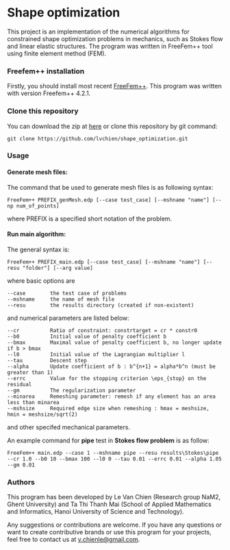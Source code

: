 # Shape optimization
This project is an implementation of the numerical algorithms for constrained shape optimization problems in mechanics, such as Stokes flow and linear elastic structures. The program was written in FreeFem++ tool using finite element method (FEM).

### Freefem++ installation
Firstly, you should install most recent [FreeFem++](https://freefem.org/). This program was written with version Freefem++ 4.2.1. 

### Clone this repository
You can download the zip at [here](https://github.com/lvchien/shape_optimization/archive/master.zip) or clone this repository by git command:
```
git clone https://github.com/lvchien/shape_optimization.git
```

### Usage
#### Generate mesh files:
The command that be used to generate mesh files is as following syntax:
```
FreeFem++ PREFIX_genMesh.edp [--case test_case] [--mshname "name"] [--np num_of_points] 
```
where PREFIX is a specified short notation of the problem.
#### Run main algorithm:
The general syntax is:
```
FreeFem++ PREFIX_main.edp [--case test_case] [--mshname "name"] [--resu "folder"] [--arg value]
```
where basic options are
```
--case        the test case of problems
--mshname     the name of mesh file
--resu        the results directory (created if non-existent)
```
and numerical parameters are listed below:
```
--cr          Ratio of constraint: constrtarget = cr * constr0
--b0          Initial value of penalty coefficient b
--bmax        Maximal value of penalty coefficient b, no longer update if b > bmax
--l0          Initial value of the Lagrangian multiplier l
--tau         Descent step
--alpha       Update coefficient of b : b^{n+1} = alpha*b^n (must be greater than 1)
--errc        Value for the stopping criterion \eps_{stop} on the residual
--gm          The regularization parameter
--minarea     Remeshing parameter: remesh if any element has an area less than minarea
--mshsize     Required edge size when remeshing : hmax = meshsize, hmin = meshsize/sqrt(2)
```
and other specifed mechanical parameters.

An example command for **pipe** test in **Stokes flow problem** is as follow:
```
FreeFem++ main.edp --case 1 --mshname pipe --resu results\Stokes\pipe --cr 1.0 --b0 10 --bmax 100 --l0 0 --tau 0.01 --errc 0.01 --alpha 1.05 --gm 0.01
```

### Authors
This program has been developed by Le Van Chien (Research group NaM2, Ghent University) and Ta Thi Thanh Mai (School of Applied Mathematics and Informatics, Hanoi University of Science and Technology).

Any suggestions or contributions are welcome. If you have any questions or want to create contributive brands or use this program for your projects, feel free to contact us at v.chienle@gmail.com.
